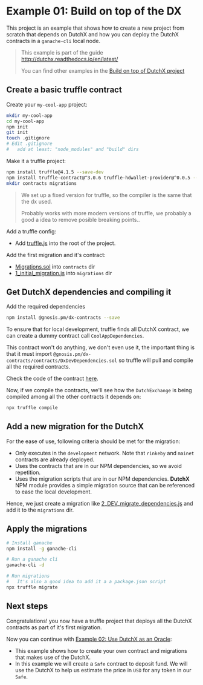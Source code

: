# Example 01: Build on top of the DX
This project is an example that shows how to create a new project from scratch 
that depends on DutchX and how you can deploy the DutchX contracts in a 
`ganache-cli` local node.

> This example is part of the guide http://dutchx.readthedocs.io/en/latest/
>
> You can find other examples in the [Build on top of DutchX project](https://github.com/gnosis/dx-examples-dev)

## Create a basic truffle contract
Create your `my-cool-app` project:
```bash
mkdir my-cool-app
cd my-cool-app
npm init
git init
touch .gitignore
# Edit .gitignore
#   add at least: "node_modules" and "build" dirs
```

Make it a truffle project:
```bash
npm install truffle@4.1.5 --save-dev
npm install truffle-contract@^3.0.6 truffle-hdwallet-provider@^0.0.5 --save
mkdir contracts migrations
```

> We set up a fixed version for truffle, so the compiler is the same that the
> dx used.
>
> Probably works with more modern versions of truffle, we probably a good a idea
> to remove posible breaking points..


Add a truffle config:
* Add [truffle.js](./truffle.js) into the root of the project.

Add the first migration and it's contract:
* [Migrations.sol](./contracts/Migrations.sol) into `contracts` dir
* [1_initial_migration.js](./migrations/1_initial_migration.js) into `migrations` dir

## Get DutchX dependencies and compiling it

Add the required dependencies
```bash
npm install @gnosis.pm/dx-contracts --save
```

To ensure that for local development, truffle finds all DutchX contract, we can
create a dummy contract call `CoolAppDependencies`.

This contract won't do anything, we don't even use it, the important thing is 
that it must import `@gnosis.pm/dx-contracts/contracts/DxDevDependencies.sol` so
truffle will pull and compile all the required contracts.

Check the code of the contract [here](./contracts/CoolAppDependencies.sol).

Now, if we compile the contracts, we'll see how the `DutchExchange` is being 
compiled among all the other contracts it depends on:

```bash
npx truffle compile
````

## Add a new migration for the DutchX

For the ease of use, following criteria should be met for the migration:
* Only executes in the `development` network. Note that `rinkeby` and `mainet` 
contracts are already deployed.
* Uses the contracts that are in our NPM dependencies, so we avoid repetition.
* Uses the migration scripts that are in our NPM dependencies. **DutchX** NPM 
module provides a simple migration source that can be referenced to ease the 
local development.

Hence, we just create a migration like 
[2_DEV_migrate_dependencies.js](./migrations/2_DEV_migrate_dependencies.js) and 
add it to the `migrations` dir.

## Apply the migrations
```bash
# Install ganache
npm install -g ganache-cli

# Run a ganache cli
ganache-cli -d

# Run migrations
#   It's also a good idea to add it a a package.json script
npx truffle migrate
```

## Next steps
Congratulations! you now have a truffle project that deploys all the DutchX contracts as 
part of it's first migration.

Now you can continue with [Example 02: Use DutchX as an Oracle](https://github.com/gnosis/dx-examples-dev/tree/master/02_use-dx-as-an-oracle): 
* This example shows how to create your own contract and migrations that makes 
use of the DutchX.
* In this example we will create a `Safe` contract to deposit fund. We will
use the DutchX to help us estimate the price in `USD` for any token in our 
`Safe`.
